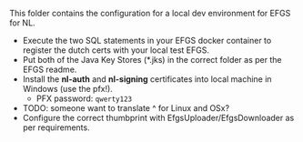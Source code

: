 This folder contains the configuration for a local dev environment for EFGS for NL.

* Execute the two SQL statements in your EFGS docker container to register the dutch certs with your local test EFGS.
* Put both of the Java Key Stores (*.jks) in the correct folder as per the EFGS readme.
* Install the **nl-auth** and **nl-signing** certificates into local machine in Windows (use the pfx!).
	* PFX password: `qwerty123`
* TODO: someone want to translate ^ for Linux and OSx?
* Configure the correct thumbprint with EfgsUploader/EfgsDownloader as per requirements.
